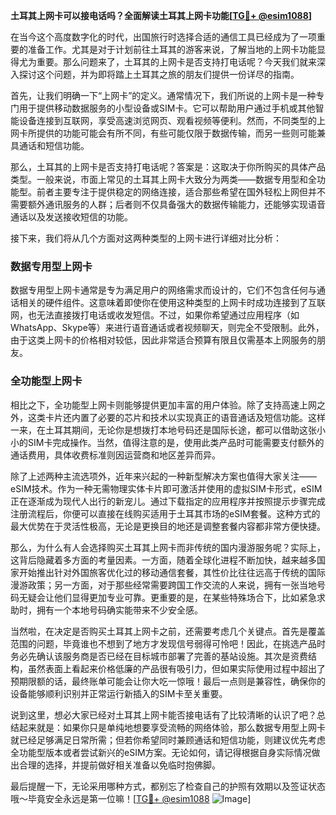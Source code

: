 **土耳其上网卡可以接电话吗？全面解读土耳其上网卡功能[[TG💪+ @esim1088](https://t.me/s/esim1088)]**

在当今这个高度数字化的时代，出国旅行时选择合适的通信工具已经成为了一项重要的准备工作。尤其是对于计划前往土耳其的游客来说，了解当地的上网卡功能显得尤为重要。那么问题来了，土耳其的上网卡是否支持打电话呢？今天我们就来深入探讨这个问题，并为即将踏上土耳其之旅的朋友们提供一份详尽的指南。

首先，让我们明确一下“上网卡”的定义。通常情况下，我们所说的上网卡是一种专门用于提供移动数据服务的小型设备或SIM卡。它可以帮助用户通过手机或其他智能设备连接到互联网，享受高速浏览网页、观看视频等便利。然而，不同类型的上网卡所提供的功能可能会有所不同，有些可能仅限于数据传输，而另一些则可能兼具通话和短信功能。

那么，土耳其的上网卡是否支持打电话呢？答案是：这取决于你所购买的具体产品类型。一般来说，市面上常见的土耳其上网卡大致分为两类——数据专用型和全功能型。前者主要专注于提供稳定的网络连接，适合那些希望在国外轻松上网但并不需要额外通讯服务的人群；后者则不仅具备强大的数据传输能力，还能够实现语音通话以及发送接收短信的功能。

接下来，我们将从几个方面对这两种类型的上网卡进行详细对比分析：

### 数据专用型上网卡

数据专用型上网卡通常是专为满足用户的网络需求而设计的，它们不包含任何与通话相关的硬件组件。这意味着即使你在使用这种类型的上网卡时成功连接到了互联网，也无法直接拨打电话或收发短信。不过，如果你希望通过应用程序（如WhatsApp、Skype等）来进行语音通话或者视频聊天，则完全不受限制。此外，由于这类上网卡的价格相对较低，因此非常适合预算有限且仅需基本上网服务的朋友。

### 全功能型上网卡

相比之下，全功能型上网卡则能够提供更加丰富的用户体验。除了支持高速上网之外，这类卡片还内置了必要的芯片和技术以实现真正的语音通话及短信功能。这样一来，在土耳其期间，无论你是想拨打本地号码还是国际长途，都可以借助这张小小的SIM卡完成操作。当然，值得注意的是，使用此类产品时可能需要支付额外的通话费用，具体收费标准则因运营商和地区差异而异。

除了上述两种主流选项外，近年来兴起的一种新型解决方案也值得大家关注——eSIM技术。作为一种无需物理实体卡片即可激活并使用的虚拟SIM卡形式，eSIM正在逐渐成为现代人出行的新宠儿。通过下载指定的应用程序并按照提示步骤完成注册流程后，你便可以直接在线购买适用于土耳其市场的eSIM套餐。这种方式的最大优势在于灵活性极高，无论是更换目的地还是调整套餐内容都非常方便快捷。

那么，为什么有人会选择购买土耳其上网卡而非传统的国内漫游服务呢？实际上，这背后隐藏着多方面的考量因素。一方面，随着全球化进程不断加快，越来越多国家开始推出针对外国旅客优化过的移动通信套餐，其性价比往往远高于传统的国际漫游政策；另一方面，对于那些经常需要跨国工作交流的人来说，拥有一张当地号码无疑会让他们显得更加专业可靠。更重要的是，在某些特殊场合下，比如紧急求助时，拥有一个本地号码确实能带来不少安全感。

当然啦，在决定是否购买土耳其上网卡之前，还需要考虑几个关键点。首先是覆盖范围的问题，毕竟谁也不想到了地方才发现信号弱得可怜吧！因此，在挑选产品时务必先确认该服务商是否已经在目标城市部署了完善的基站设施。其次是资费结构，虽然表面上看起来价格低廉的产品很有吸引力，但如果实际使用过程中超出了预期限额的话，最终账单可能会让你大吃一惊哦！最后一点则是兼容性，确保你的设备能够顺利识别并正常运行新插入的SIM卡至关重要。

说到这里，想必大家已经对土耳其上网卡能否接电话有了比较清晰的认识了吧？总结起来就是：如果你只是单纯地想要享受流畅的网络体验，那么数据专用型上网卡就已经足够满足日常所需；但若你希望同时兼顾通话和短信功能，则建议优先考虑全功能型版本或者尝试新兴的eSIM方案。无论如何，请记得根据自身实际情况做出合理的选择，并提前做好相关准备以免临时抱佛脚。

最后提醒一下，无论采用哪种方式，都别忘了检查自己的护照有效期以及签证状态哦～毕竟安全永远是第一位嘛！[[TG💪+ @esim1088](https://t.me/s/esim1088) ![Image](https://i.postimg.cc/4NQfJmqS/Snipaste-2025-05-13-00-14-12.png)]